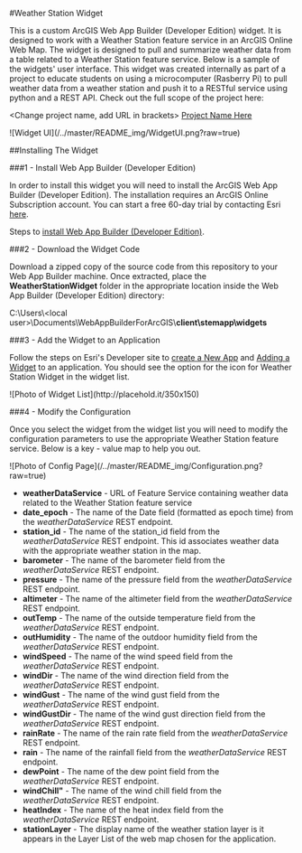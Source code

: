 #Weather Station Widget

This is a custom ArcGIS Web App Builder (Developer Edition) widget. It is designed to work with a Weather Station feature service in an ArcGIS Online Web Map. The widget is designed to pull and summarize weather data from a table related to a Weather Station feature service. Below is a sample of the widgets' user interface. This widget was created internally as part of a project to educate students on using a microcomputer (Rasberry Pi) to pull weather data  from a weather station and push it to a RESTful service using python and a REST API. Check out the full scope of the project here:

<Change project name, add URL in brackets>
[Project Name Here]()

<Add screenshot of Widget in Action>
![Widget UI](/../master/README_img/WidgetUI.png?raw=true)

##Installing The Widget

###1 - Install Web App Builder (Developer Edition)

In order to install this widget you will need to install the ArcGIS Web App Builder (Developer Edition). The installation requires an ArcGIS Online Subscription account. You can start a free 60-day trial by contacting Esri [here](http://www.arcgis.com/features/free-trial.html?origin=arcgis).

Steps to [install Web App Builder (Developer Edition)](https://developers.arcgis.com/web-appbuilder/guide/getstarted.htm).

###2 - Download the Widget Code

Download a zipped copy of the source code from this repository to your Web App Builder machine. Once extracted, place the **WeatherStationWidget** folder in the appropriate location inside the Web App Builder (Developer Edition) directory:


C:\Users\\\<local user>\Documents\WebAppBuilderForArcGIS\\**client\stemapp\widgets**

###3 - Add the Widget to an Application

Follow the steps on Esri's Developer site to [create a New App](https://developers.arcgis.com/web-appbuilder/guide/build-your-first-app.htm) and [Adding a Widget](https://developers.arcgis.com/web-appbuilder/guide/widgets-tab.htm) to an application. You should see the option for the icon for Weather Station Widget in the widget list.

<Add screenshot of Widget in Widget List>
![Photo of Widget List](http://placehold.it/350x150)

###4 - Modify the Configuration

Once you select the widget from the widget list you will need to modify the configuration parameters to use the appropriate Weather Station feature service. Below is a key - value map to help you out.

<Add screenshot of Config Page>
![Photo of Config Page](/../master/README_img/Configuration.png?raw=true)

* **weatherDataService** - URL of Feature Service containing weather data related to the Weather Station feature service
* **date_epoch** - The name of the Date field (formatted as epoch time) from the *weatherDataService* REST endpoint.
* **station_id** - The name of the station_id field from the *weatherDataService* REST endpoint. This id associates weather data with   the appropriate weather station in the map.
* **barometer** - The name of the barometer field from the *weatherDataService* REST endpoint.
* **pressure** - The name of the pressure field from the *weatherDataService* REST endpoint.
* **altimeter** - The name of the altimeter field from the *weatherDataService* REST endpoint.
* **outTemp** - The name of the outside temperature field from the *weatherDataService* REST endpoint.
* **outHumidity** - The name of the outdoor humidity field from the *weatherDataService* REST endpoint.
* **windSpeed** - The name of the wind speed field from the *weatherDataService* REST endpoint.
* **windDir** - The name of the wind direction field from the *weatherDataService* REST endpoint.
* **windGust** - The name of the wind gust field from the *weatherDataService* REST endpoint.
* **windGustDir** - The name of the wind gust direction field from the *weatherDataService* REST endpoint.
* **rainRate** - The name of the rain rate field from the *weatherDataService* REST endpoint.
* **rain** - The name of the rainfall field from the *weatherDataService* REST endpoint.
* **dewPoint** - The name of the dew point field from the *weatherDataService* REST endpoint.
* **windChill"** - The name of the wind chill field from the *weatherDataService* REST endpoint.
* **heatIndex** - The name of the heat index field from the *weatherDataService* REST endpoint.
* **stationLayer** - The display name of the weather station layer is it appears in the Layer List of the web map chosen for the application.





